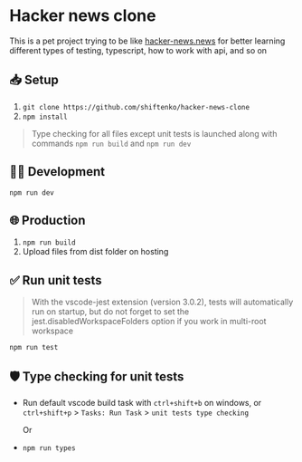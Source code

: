 # Hacker news clone

This is a pet project trying to be like [hacker-news.news](hacker-news.news) for better learning different types of testing,
typescript, how to work with api, and so on

## 📥 Setup

1. `git clone https://github.com/shiftenko/hacker-news-clone`
2. `npm install`

> Type checking for all files except unit tests is launched along with commands
> `npm run build` and `npm run dev`

## 👷‍♂ Development

`npm run dev`

## 🌐 Production

1. `npm run build`
2. Upload files from dist folder on hosting

## ✅ Run unit tests

> With the vscode-jest extension (version 3.0.2), tests will automatically run
> on startup, but do not forget to set the jest.disabledWorkspaceFolders option
> if you work in multi-root workspace

`npm run test`

## 🛡️ Type checking for unit tests

- Run default vscode build task with `ctrl+shift+b` on windows, or `ctrl+shift+p` > `Tasks: Run Task` > `unit tests type checking`

  Or

- `npm run types`

